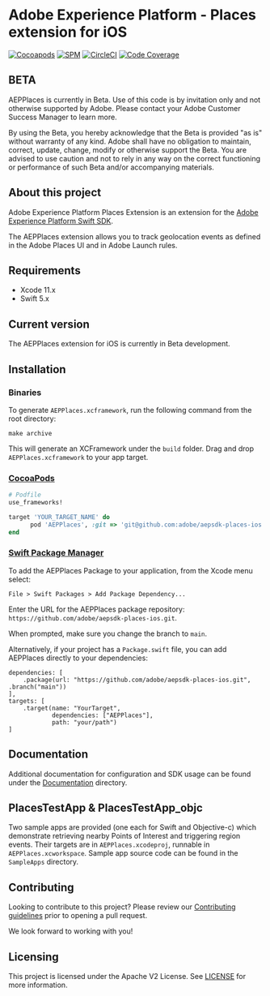 # Adobe Experience Platform - Places extension for iOS

[![Cocoapods](https://img.shields.io/cocoapods/v/AEPPlaces.svg?color=orange&label=AEPPlaces&logo=apple&logoColor=white)](https://cocoapods.org/pods/AEPPlaces)
[![SPM](https://img.shields.io/badge/SPM-Supported-orange.svg?logo=apple&logoColor=white)](https://swift.org/package-manager/)
[![CircleCI](https://img.shields.io/circleci/project/github/adobe/aepsdk-places-ios/main.svg?logo=circleci)](https://circleci.com/gh/adobe/workflows/aepsdk-places-ios)
[![Code Coverage](https://img.shields.io/codecov/c/github/adobe/aepsdk-places-ios/main.svg?logo=codecov)](https://codecov.io/gh/adobe/aepsdk-places-ios/branch/main)

## BETA
AEPPlaces is currently in Beta. Use of this code is by invitation only and not otherwise supported by Adobe. Please contact your Adobe Customer Success Manager to learn more.

By using the Beta, you hereby acknowledge that the Beta is provided "as is" without warranty of any kind. Adobe shall have no obligation to maintain, correct, update, change, modify or otherwise support the Beta. You are advised to use caution and not to rely in any way on the correct functioning or performance of such Beta and/or accompanying materials.

## About this project

Adobe Experience Platform Places Extension is an extension for the [Adobe Experience Platform Swift SDK](https://github.com/adobe/aepsdk-core-ios).

The AEPPlaces extension allows you to track geolocation events as defined in the Adobe Places UI and in Adobe Launch rules.

## Requirements
- Xcode 11.x
- Swift 5.x

## Current version
The AEPPlaces extension for iOS is currently in Beta development.

## Installation

### Binaries

To generate `AEPPlaces.xcframework`, run the following command from the root directory:

```
make archive
```

This will generate an XCFramework under the `build` folder. Drag and drop `AEPPlaces.xcframework` to your app target.

### [CocoaPods](https://guides.cocoapods.org/using/using-cocoapods.html)

```ruby
# Podfile
use_frameworks!

target 'YOUR_TARGET_NAME' do
      pod 'AEPPlaces', :git => 'git@github.com:adobe/aepsdk-places-ios.git', :branch => 'main'      
end
```

### [Swift Package Manager](https://github.com/apple/swift-package-manager)

To add the AEPPlaces Package to your application, from the Xcode menu select:

`File > Swift Packages > Add Package Dependency...`

Enter the URL for the AEPPlaces package repository: `https://github.com/adobe/aepsdk-places-ios.git`.

When prompted, make sure you change the branch to `main`.

Alternatively, if your project has a `Package.swift` file, you can add AEPPlaces directly to your dependencies:

```
dependencies: [
    .package(url: "https://github.com/adobe/aepsdk-places-ios.git", .branch("main"))
],
targets: [
    .target(name: "YourTarget",
            dependencies: ["AEPPlaces"],
            path: "your/path")
]
```

## Documentation
Additional documentation for configuration and SDK usage can be found under the [Documentation](Documentation/README.md) directory.

## PlacesTestApp & PlacesTestApp_objc
Two sample apps are provided (one each for Swift and Objective-c) which demonstrate retrieving nearby Points of Interest and triggering region events. Their targets are in `AEPPlaces.xcodeproj`, runnable in `AEPPlaces.xcworkspace`. Sample app source code can be found in the `SampleApps` directory.

## Contributing
Looking to contribute to this project? Please review our [Contributing guidelines](.github/CONTRIBUTING.md) prior to opening a pull request.

We look forward to working with you!

## Licensing
This project is licensed under the Apache V2 License. See [LICENSE](LICENSE) for more information.
